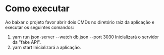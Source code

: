 # Como executar

Ao baixar o projeto favor abrir dois CMDs no diretório raiz da aplicação e executar os seguintes comandos:
1. yarn run json-server --watch db.json --port 3030
   Inicializará o servidor da "fake API".
2. yarn start
   Inicializará a aplicação.
